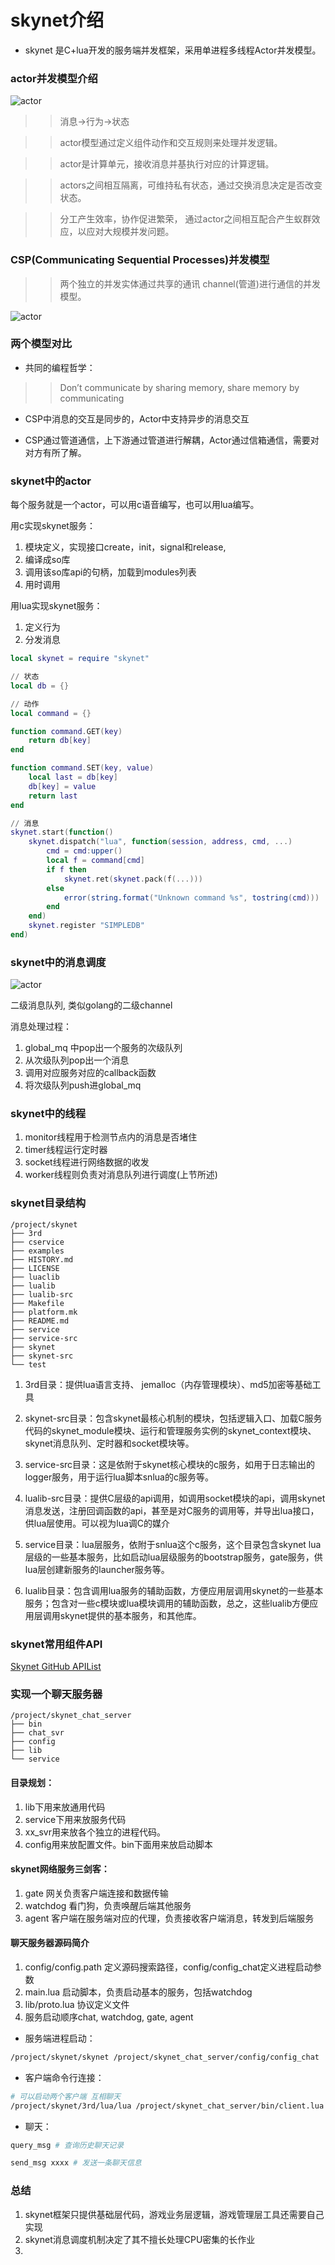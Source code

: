 # skynet介绍

* skynet 是C+lua开发的服务端并发框架，采用单进程多线程Actor并发模型。

### actor并发模型介绍

![actor](img/actor.jpg "actor")

>> 消息->行为->状态

>> actor模型通过定义组件动作和交互规则来处理并发逻辑。

>> actor是计算单元，接收消息并基执行对应的计算逻辑。

>> actors之间相互隔离，可维持私有状态，通过交换消息决定是否改变状态。

>> 分工产生效率，协作促进繁荣， 通过actor之间相互配合产生蚁群效应，以应对大规模并发问题。

### CSP(Communicating Sequential Processes)并发模型

>> 两个独立的并发实体通过共享的通讯 channel(管道)进行通信的并发模型。 

![actor](img/actor_vs_csp.jpg "actor")

### 两个模型对比

* 共同的编程哲学：

>> Don’t communicate by sharing memory, share memory by communicating


* CSP中消息的交互是同步的，Actor中支持异步的消息交互

* CSP通过管道通信，上下游通过管道进行解耦，Actor通过信箱通信，需要对对方有所了解。


    
### skynet中的actor

每个服务就是一个actor，可以用c语音编写，也可以用lua编写。

用c实现skynet服务：
1. 模块定义，实现接口create，init，signal和release,
2. 编译成so库
3. 调用该so库api的句柄，加载到modules列表
4. 用时调用

用lua实现skynet服务：
1. 定义行为
2. 分发消息


```lua
local skynet = require "skynet"

// 状态
local db = {}

// 动作
local command = {}

function command.GET(key)
	return db[key]
end

function command.SET(key, value)
	local last = db[key]
	db[key] = value
	return last
end

// 消息
skynet.start(function()
	skynet.dispatch("lua", function(session, address, cmd, ...)
		cmd = cmd:upper()
		local f = command[cmd]
		if f then
			skynet.ret(skynet.pack(f(...)))
		else
			error(string.format("Unknown command %s", tostring(cmd)))
		end
	end)
	skynet.register "SIMPLEDB"
end)
```

### skynet中的消息调度

![actor](img/skynet_mq.jpg "actor")

二级消息队列, 类似golang的二级channel

消息处理过程：
1. global_mq 中pop出一个服务的次级队列
2. 从次级队列pop出一个消息
3. 调用对应服务对应的callback函数
4. 将次级队列push进global_mq


### skynet中的线程

1. monitor线程用于检测节点内的消息是否堵住
2. timer线程运行定时器
3. socket线程进行网络数据的收发
4. worker线程则负责对消息队列进行调度(上节所述)


### skynet目录结构
```text
/project/skynet
├── 3rd
├── cservice
├── examples
├── HISTORY.md
├── LICENSE
├── luaclib
├── lualib
├── lualib-src
├── Makefile
├── platform.mk
├── README.md
├── service
├── service-src
├── skynet
├── skynet-src
└── test
```

1. 3rd目录：提供lua语言支持、 jemalloc（内存管理模块）、md5加密等基础工具

2. skynet-src目录：包含skynet最核心机制的模块，包括逻辑入口、加载C服务代码的skynet_module模块、运行和管理服务实例的skynet_context模块、skynet消息队列、定时器和socket模块等。

3. service-src目录：这是依附于skynet核心模块的c服务，如用于日志输出的logger服务，用于运行lua脚本snlua的c服务等。

4. lualib-src目录：提供C层级的api调用，如调用socket模块的api，调用skynet消息发送，注册回调函数的api，甚至是对C服务的调用等，并导出lua接口，供lua层使用。可以视为lua调C的媒介

5. service目录：lua层服务，依附于snlua这个c服务，这个目录包含skynet lua层级的一些基本服务，比如启动lua层级服务的bootstrap服务，gate服务，供lua层创建新服务的launcher服务等。

6. lualib目录：包含调用lua服务的辅助函数，方便应用层调用skynet的一些基本服务；包含对一些c模块或lua模块调用的辅助函数，总之，这些lualib方便应用层调用skynet提供的基本服务，和其他库。
    
### skynet常用组件API

[Skynet GitHub APIList](https://github.com/cloudwu/skynet/wiki/APIList "Skynet GitHub APIList")

### 实现一个聊天服务器

```text
/project/skynet_chat_server
├── bin
├── chat_svr
├── config
├── lib
└── service
```

#### 目录规划：
1. lib下用来放通用代码 
2. service下用来放服务代码
3. xx_svr用来放各个独立的进程代码。
4. config用来放配置文件。bin下面用来放启动脚本

#### skynet网络服务三剑客：
1. gate 网关负责客户端连接和数据传输
2. watchdog 看门狗，负责唤醒后端其他服务
3. agent 客户端在服务端对应的代理，负责接收客户端消息，转发到后端服务


#### 聊天服务器源码简介
1. config/config.path 定义源码搜索路径，config/config_chat定义进程启动参数
2. main.lua 启动脚本，负责启动基本的服务，包括watchdog
3. lib/proto.lua 协议定义文件
4. 服务启动顺序chat, watchdog, gate, agent

* 服务端进程启动：
```bash
/project/skynet/skynet /project/skynet_chat_server/config/config_chat 
```

* 客户端命令行连接：
```bash
# 可以启动两个客户端 互相聊天
/project/skynet/3rd/lua/lua /project/skynet_chat_server/bin/client.lua
```

* 聊天：
```bash
query_msg # 查询历史聊天记录

send_msg xxxx # 发送一条聊天信息
```

### 总结
1. skynet框架只提供基础层代码，游戏业务层逻辑，游戏管理层工具还需要自己实现
2. skynet消息调度机制决定了其不擅长处理CPU密集的长作业
3. 